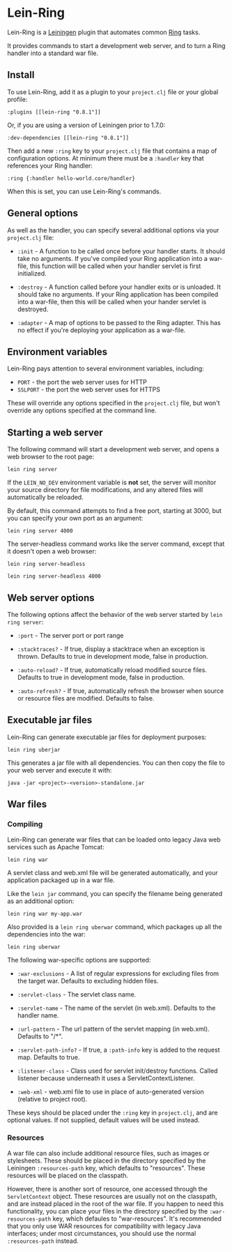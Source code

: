 # Lein-Ring

Lein-Ring is a [Leiningen][1] plugin that automates common [Ring][2]
tasks.

It provides commands to start a development web server, and to turn a
Ring handler into a standard war file.

[1]: https://github.com/technomancy/leiningen
[2]: https://github.com/mmcgrana/ring 


## Install

To use Lein-Ring, add it as a plugin to your `project.clj` file or
your global profile:

    :plugins [[lein-ring "0.8.1"]]

Or, if you are using a version of Leiningen prior to 1.7.0:

    :dev-dependencies [[lein-ring "0.8.1"]]

Then add a new `:ring` key to your `project.clj` file that contains a
map of configuration options. At minimum there must be a `:handler`
key that references your Ring handler:

    :ring {:handler hello-world.core/handler}

When this is set, you can use Lein-Ring's commands.

## General options

As well as the handler, you can specify several additional options via
your `project.clj` file:

* `:init` -
  A function to be called once before your handler starts. It should
  take no arguments. If you've compiled your Ring application into a
  war-file, this function will be called when your handler servlet is
  first initialized.

* `:destroy` -
  A function called before your handler exits or is unloaded. It
  should take no arguments. If your Ring application has been compiled
  into a war-file, then this will be called when your hander servlet
  is destroyed.

* `:adapter` -
  A map of options to be passed to the Ring adapter. This has no
  effect if you're deploying your application as a war-file.


## Environment variables

Lein-Ring pays attention to several environment variables, including:

* `PORT`    - the port the web server uses for HTTP
* `SSLPORT` - the port the web server uses for HTTPS

These will override any options specified in the `project.clj` file,
but won't override any options specified at the command line.


## Starting a web server

The following command will start a development web server, and opens a
web browser to the root page:

    lein ring server

If the `LEIN_NO_DEV` environment variable is **not** set, the server
will monitor your source directory for file modifications, and any
altered files will automatically be reloaded.

By default, this command attempts to find a free port, starting at
3000, but you can specify your own port as an argument:

    lein ring server 4000

The server-headless command works like the server command, except that
it doesn't open a web browser:

    lein ring server-headless

    lein ring server-headless 4000


## Web server options

The following options affect the behavior of the web server started by
`lein ring server`:

* `:port` - The server port or port range

* `:stacktraces?` -
  If true, display a stacktrace when an exception is thrown.
  Defaults to true in development mode, false in production.

* `:auto-reload?` -
  If true, automatically reload modified source files. Defaults to
  true in development mode, false in production.

* `:auto-refresh?` -
  If true, automatically refresh the browser when source or resource
  files are modified. Defaults to false.

## Executable jar files

Lein-Ring can generate executable jar files for deployment purposes:

    lein ring uberjar

This generates a jar file with all dependencies. You can then copy the
file to your web server and execute it with:

    java -jar <project>-<version>-standalone.jar


## War files

### Compiling

Lein-Ring can generate war files that can be loaded onto legacy Java
web services such as Apache Tomcat:

    lein ring war

A servlet class and web.xml file will be generated automatically, and
your application packaged up in a war file.

Like the `lein jar` command, you can specify the filename being
generated as an additional option:

    lein ring war my-app.war

Also provided is a `lein ring uberwar` command, which packages up all
the dependencies into the war:

    lein ring uberwar

The following war-specific options are supported:

* `:war-exclusions` -
  A list of regular expressions for excluding files from the target
  war. Defaults to excluding hidden files.

* `:servlet-class` -
  The servlet class name.

* `:servlet-name` -
  The name of the servlet (in web.xml). Defaults to the handler name.

* `:url-pattern` -
  The url pattern of the servlet mapping (in web.xml). Defaults to "/*".

* `:servlet-path-info?` -
  If true, a `:path-info` key is added to the request map. Defaults to true.

* `:listener-class` -
  Class used for servlet init/destroy functions. Called listener
  because underneath it uses a ServletContextListener.

* `:web-xml` -
  web.xml file to use in place of auto-generated version (relative to project root).

These keys should be placed under the `:ring` key in `project.clj`,
and are optional values. If not supplied, default values will be used instead.

### Resources

A war file can also include additional resource files, such as images or
stylesheets. These should be placed in the directory specified by the
Leiningen `:resources-path` key, which defaults to "resources". These
resources will be placed on the classpath.

However, there is another sort of resource, one accessed through the
`ServletContext` object. These resources are usually not on the classpath,
and are instead placed in the root of the war file. If you happen to need this
functionality, you can place your files in the directory specified by the
`:war-resources-path` key, which defaules to "war-resources". It's recommended
that you only use WAR resources for compatibility with legacy Java interfaces;
under most circumstances, you should use the normal `:resources-path` instead.
